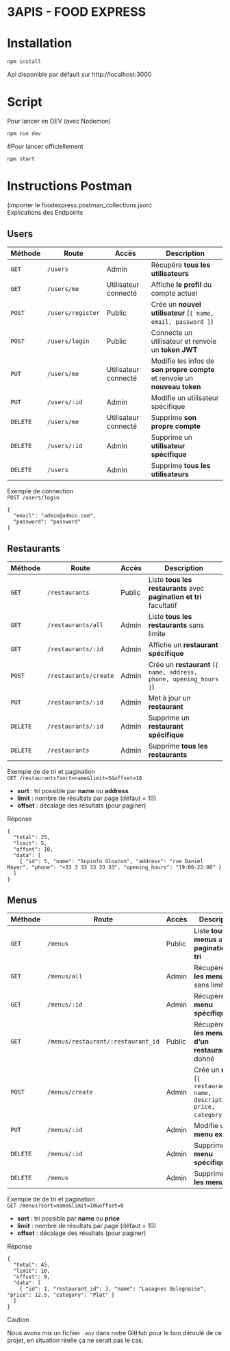 # 3APIS - FOOD EXPRESS 
# Installation 
```
npm install
```
Api disponible par défault sur http://localhost:3000 
# Script
Pour lancer en DEV (avec Nodemon)
```
npm run dev
```
#Pour lancer officiellement 
```
npm start
```
# Instructions Postman
(importer le foodexpress.postman_collections.json)<br>
Explications des Endpoints
## Users
| Méthode  | Route             | Accès                | Description                                                                |
| -------- | ----------------- | -------------------- | -------------------------------------------------------------------------- |
| `GET`    | `/users`          | Admin                | Récupère **tous les utilisateurs**                                         |
| `GET`    | `/users/me`       | Utilisateur connecté | Affiche **le profil** du compte actuel                                     |
| `POST`   | `/users/register` | Public               | Crée un **nouvel utilisateur** (`{ name, email, password }`)               |
| `POST`   | `/users/login`    | Public               | Connecte un utilisateur et renvoie un **token JWT**                        |
| `PUT`    | `/users/me`       | Utilisateur connecté | Modifie les infos de **son propre compte** et renvoie un **nouveau token** |
| `PUT`    | `/users/:id`      | Admin                | Modifie un utilisateur spécifique                                          |
| `DELETE` | `/users/me`       | Utilisateur connecté | Supprime **son propre compte**                                             |
| `DELETE` | `/users/:id`      | Admin                | Supprime un **utilisateur spécifique**                                     |
| `DELETE` | `/users`          | Admin                | Supprime **tous les utilisateurs**                                         |

Exemple de connection <br>
`POST /users/login`<br>
```
{
  "email": "admin@admin.com",
  "password": "password"
}
```

## Restaurants
| Méthode  | Route                 | Accès  | Description                                                          |
| -------- | --------------------- | ------ | -------------------------------------------------------------------- |
| `GET`    | `/restaurants`        | Public | Liste **tous les restaurants** avec **pagination et tri** facultatif |
| `GET`    | `/restaurants/all`    | Admin  | Liste **tous les restaurants** sans limite                           |
| `GET`    | `/restaurants/:id`    | Admin  | Affiche un **restaurant spécifique**                                 |
| `POST`   | `/restaurants/create` | Admin  | Crée un **restaurant** (`{ name, address, phone, opening_hours }`)   |
| `PUT`    | `/restaurants/:id`    | Admin  | Met à jour un **restaurant**                                         |
| `DELETE` | `/restaurants/:id`    | Admin  | Supprime un **restaurant spécifique**                                |
| `DELETE` | `/restaurants`        | Admin  | Supprime **tous les restaurants**                                    |

Exemple de de tri et pagination <br>
`GET /restaurants?sort=name&limit=5&offset=10`<br>
- **sort** : tri possible par **name** ou **address**
- **limit** : nombre de résultats par page (défaut = 10)
- **offset** : décalage des résultats (pour paginer)

Réponse
```
{
  "total": 25,
  "limit": 5,
  "offset": 10,
  "data": [
    { "id": 5, "name": "Supinfo Glouton", "address": "rue Daniel Mayer", "phone": "+33 3 33 33 33 33", "opening_hours": "19:00-22:00" }
  ]
}
```
## Menus
| Méthode  | Route                              | Accès  | Description                                                                |
| -------- | ---------------------------------- | ------ | -------------------------------------------------------------------------- |
| `GET`    | `/menus`                           | Public | Liste **tous les menus** avec **pagination et tri**                        |
| `GET`    | `/menus/all`                       | Admin  | Récupère **tous les menus** sans limite                                    |
| `GET`    | `/menus/:id`                       | Admin  | Récupère un **menu spécifique**                                            |
| `GET`    | `/menus/restaurant/:restaurant_id` | Public | Récupère **tous les menus d’un restaurant** donné                          |
| `POST`   | `/menus/create`                    | Admin  | Crée un **menu** (`{ restaurant_id, name, description, price, category }`) |
| `PUT`    | `/menus/:id`                       | Admin  | Modifie un **menu existant**                                               |
| `DELETE` | `/menus/:id`                       | Admin  | Supprime un **menu spécifique**                                            |
| `DELETE` | `/menus`                           | Admin  | Supprime **tous les menus**                                                |

Exemple de de tri et pagination <br>
`GET /menus?sort=name&limit=10&offset=0`<br>
- **sort** : tri possible par **name** ou **price**
- **limit** : nombre de résultats par page (défaut = 10)
- **offset** : décalage des résultats (pour paginer)

Réponse
```
{
  "total": 45,
  "limit": 10,
  "offset": 0,
  "data": [
    { "id": 1, "restaurant_id": 3, "name": "Lasagnes Bolognaise", "price": 12.5, "category": "Plat" }
  ]
}
```
> [!CAUTION]
> Nous avons mis un fichier `.env` dans notre GitHub pour le bon déroulé de ce projet, en situation réelle ça ne serait pas le cas.
